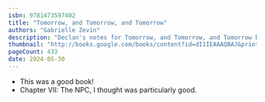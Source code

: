 ```yaml
---
isbn: 9781473597402
title: "Tomorrow, and Tomorrow, and Tomorrow"
authors: "Gabrielle Zevin"
description: "Declan's notes for Tomorrow, and Tomorrow, and Tomorrow by Gabrielle Zevin."
thumbnail: "http://books.google.com/books/content?id=dI1IEAAAQBAJ&printsec=frontcover&img=1&zoom=5&source=gbs_api"
pageCount: 433
date: 2024-05-30
---
```

- This was a good book!
- Chapter VII: The NPC, I thought was particularly good.